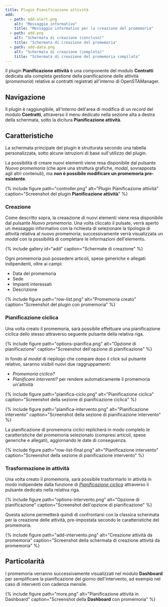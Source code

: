 ```yaml
---
title: Plugin Pianificazione attività
add:
  - path: add-alert.png
    alt: "Messaggio informativo"
    title: "Messaggio informativo per la creazione del promemoria"
  - path: add.png
    alt: "Schermata di creazione (concluso)"
    title: "Schermata di creazione del promemoria"
  - path: add-data.png
    alt: "Schermata di creazione (completa)"
    title: "Schermata di creazione del promemoria compilata"
---
```


Il plugin **Pianificazione attività** è una componente del modulo **Contratti** dedicata alla completa gestione della pianificazione delle attività (*promemoria*) relative ai contratti registrati all'interno di OpenSTAManager.

## Navigazione

Il plugin è raggiungibile, all'interno dell'area di modifica di un *record* del modulo **Contratti**, attraverso il menu dedicato nella sezione alta a destra della schermata, sotto la dicitura **Pianificazione attività**.

## Caratteristiche

La schermata principale del plugin è strutturata secondo una tabella personalizzata, sotto alcune istruzioni di base sull'utilizzo del plugin.

La possibilità di creare nuovi elementi viene resa disponibile dal pulsante *Nuovo promemoria* (che apre una struttura grafiche, *modal*, sovrapposta agli altri contenuti), ma **non è possibile modificare un promemoria pre-esistente**.

{% include figure path="controller.png" alt="Plugin Pianificazione attività" caption="Screenshot del plugin **Pianificazione attività**" %}

### Creazione

Come descritto sopra, la creaazione di nuovi elementi viene resa disponibile dal pulsante *Nuovo promemoria*.
Una volta cliccato il pulsate, verrà aperto un messaggio informativo con la richiesta di selezionare la tipologia di attività relativa al nuovo promemoria; successivamente verrà visualizzata un *modal* con la possibilità di completare le informazioni dell'elemento.

{% include gallery id="add" caption="Schermate di creazione" %}

Ogni promemoria può possedere articoli, spese generiche e allegati indipendenti, oltre ai campi:
 - Data del promemoria
 - Sede
 - Impianti interessati
 - Descrizione

{% include figure path="row-list.png" alt="Promemoria creato" caption="Screenshot del plugin con promemoria" %}

### Pianificazione ciclica

Una volta creato il promemoria, sarà possibile effettuare una pianificazione ciclica dello stesso attraverso seguente pulsante della relativa riga.

{% include figure path="options-pianifica.png" alt="Opzione di pianificazione" caption="Screenshot dell'opzione di pianificazione" %}

In fondo al *modal* di riepilogo che compare dopo il click sul pulsante relativo, saranno visibili nuovi due raggruppamenti:
 - *Promemoria ciclico?*
 - *Pianificare interventi?* per rendere automaticamente il promemoria un'attività

{% include figure path="pianifica-ciclo.png" alt="Pianificazione ciclica" caption="Screenshot della sezione di pianificazione ciclica" %}

{% include figure path="pianifica-intervento.png" alt="Pianificazione intervento" caption="Screenshot della sezione di pianificazione intervento" %}

La pianificazione di promemoria ciclici replicherà in modo completo le caratteristiche del promemoria selezionato (compresi articoli, spese generiche e allegati), aggiornando le date di conseguenza.

{% include figure path="row-list-final.png" alt="Pianificazione intervento" caption="Screenshot della sezione di pianificazione intervento" %}

### Trasformazione in attività

Una volta creato il promemoria, sarà possibile trasformarlo in attività in modo indipendete dalla funzione di [*Pianificazione ciclica*](#pianificazione-ciclica) attraverso il pulsante dedicato nella relativa riga.

{% include figure path="options-intervento.png" alt="Opzione di pianificazione" caption="Screenshot dell'opzione di pianificazione" %}

Questa azione permetterà quindi di confrontarsi con la classica schermata per la creazione delle attività, pre-impostata secondo le caratteristiche del promemoria.

{% include figure path="add-intervento.png" alt="Creazione attività da promemoria" caption="Screenshot della schermata di creazione attività da promemoria" %}

## Particolarità

I promemoria verranno successivamente visualizzati nel modulo **Dashboard**  per semplificare la pianificazione del giorno dell'intervento, ad esempio nel caso di interventi con cadenza mensile.

{% include figure path="more.png" alt="Pianificazione attività in Dashboard" caption="Screenshot della **Dashboard** con promemoria" %}
